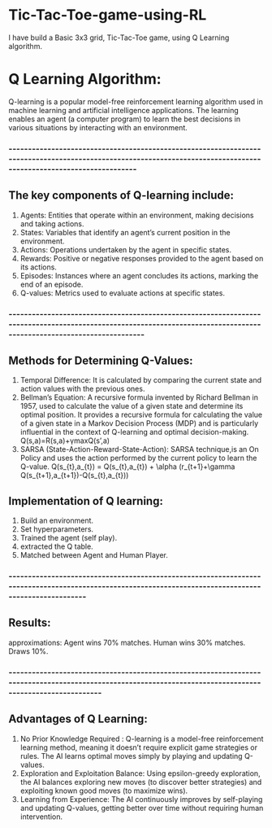 # Tic-Tac-Toe-game-using-RL
 I have build a Basic 3x3 grid, Tic-Tac-Toe game, using Q Learning algorithm.
# Q Learning Algorithm:
  Q-learning is a popular model-free reinforcement learning algorithm used in machine learning and artificial intelligence applications. The learning enables an agent (a computer program)    to learn the best decisions in various situations by interacting with an environment.
### -------------------------------------------------------------------------------------------------------------------------------------------------------------------
## The key components of Q-learning include:
1. Agents: Entities that operate within an environment, making decisions and taking actions.
2. States: Variables that identify an agent’s current position in the environment.
3. Actions: Operations undertaken by the agent in specific states.
4. Rewards: Positive or negative responses provided to the agent based on its actions.
5. Episodes: Instances where an agent concludes its actions, marking the end of an episode.
6. Q-values: Metrics used to evaluate actions at specific states.
### ---------------------------------------------------------------------------------------------------------------------------------------------------------------------
## Methods for Determining Q-Values:
1. Temporal Difference: It is calculated by comparing the current state and action values with the previous ones.
2. Bellman’s Equation: A recursive formula invented by Richard Bellman in 1957, used to calculate the value of a given state and determine its optimal position. It provides a recursive formula for calculating the value of a given state in a Markov Decision Process (MDP) and is particularly influential in the context of Q-learning and optimal decision-making.
Q(s,a)=R(s,a)+γmaxQ(s’,a)
3. SARSA (State-Action-Reward-State-Action): SARSA technique,is an On Policy and uses the action performed by the current policy to learn the Q-value.
Q(s_{t},a_{t}) = Q(s_{t},a_{t}) + \alpha (r_{t+1}+\gamma Q(s_{t+1},a_{t+1})-Q(s_{t},a_{t}))
## Implementation of Q learning:
1. Build an environment.
2. Set hyperparameters.
3. Trained the agent (self play).
4. extracted the Q table.
5. Matched between Agent and Human Player.
### ------------------------------------------------------------------------------------------------------------------------------------------------------
## Results:
approximations: Agent wins 70% matches.
                Human wins 30% matches.
                Draws 10%.
### ----------------------------------------------------------------------------------------------------------------------------------------------------------
## Advantages of Q Learning: 
1. No Prior Knowledge Required :
   Q-learning is a model-free reinforcement learning method, meaning it doesn’t require explicit game strategies or rules. The AI learns optimal moves simply by playing and updating Q-values.
2. Exploration and Exploitation Balance:
    Using epsilon-greedy exploration, the AI balances exploring new moves (to discover better strategies) and exploiting known good moves (to maximize wins).
3. Learning from Experience:
   The AI continuously improves by self-playing and updating Q-values, getting better over time without requiring human intervention.


